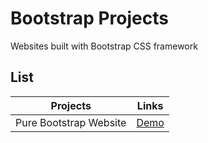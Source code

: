 # Bootstrap Projects

Websites built with Bootstrap CSS framework

## List

| Projects                                    | Links                                                                                                                         |
| -----------------------------------         | ----------------------------------------------------------------------------------------------------------------              |
| Pure Bootstrap Website                      | [Demo](/pour-bootstrap-website/index.html)                                                                                    |
